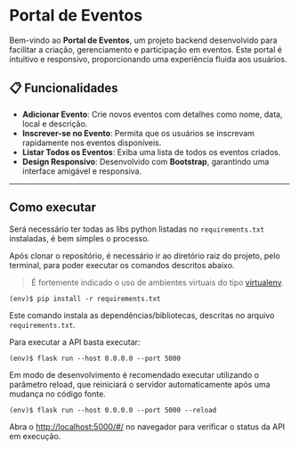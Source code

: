 # Portal de Eventos

Bem-vindo ao **Portal de Eventos**, um projeto backend desenvolvido para facilitar a criação, gerenciamento e participação em eventos. Este portal é intuitivo e responsivo, proporcionando uma experiência fluida aos usuários.

## 📋 Funcionalidades

- **Adicionar Evento**: Crie novos eventos com detalhes como nome, data, local e descrição.
- **Inscrever-se no Evento**: Permita que os usuários se inscrevam rapidamente nos eventos disponíveis.
- **Listar Todos os Eventos**: Exiba uma lista de todos os eventos criados.
- **Design Responsivo**: Desenvolvido com **Bootstrap**, garantindo uma interface amigável e responsiva.
---

## Como executar

Será necessário ter todas as libs python listadas no `requirements.txt` instaladas, é bem simples o processo.

Após clonar o repositório, é necessário ir ao diretório raiz do projeto, pelo terminal, para poder executar os comandos descritos abaixo.

> É fortemente indicado o uso de ambientes virtuais do tipo [virtualenv](https://virtualenv.pypa.io/en/latest/installation.html).

```
(env)$ pip install -r requirements.txt
```

Este comando instala as dependências/bibliotecas, descritas no arquivo `requirements.txt`.

Para executar a API  basta executar:

```
(env)$ flask run --host 0.0.0.0 --port 5000
```

Em modo de desenvolvimento é recomendado executar utilizando o parâmetro reload, que reiniciará o servidor
automaticamente após uma mudança no código fonte. 

```
(env)$ flask run --host 0.0.0.0 --port 5000 --reload
```

Abra o [http://localhost:5000/#/](http://localhost:5000/#/) no navegador para verificar o status da API em execução.
